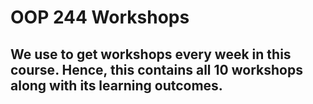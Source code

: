 # OOP 244 Workshops

## We use to get workshops every week in this course. Hence, this contains all 10 workshops along with its learning outcomes.
